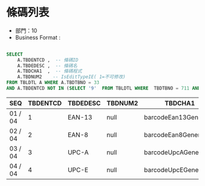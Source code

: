 
# 條碼列表

- 部門：10
- Business Format : <MS>

```sql
   
SELECT
    A.TBDENTCD ,  -- 條碼ID
    A.TBDEDESC ,  -- 條碼名
    A.TBDCHA1  ,  -- 條碼程式
    A.TBDNUM2    -- IsEditTypeIE( 1=不可修改)
FROM TBLDTL A WHERE A.TBDTBNO = 33
AND A.TBDENTCD NOT IN (SELECT '9'  FROM TBLDTL WHERE  TBDTBNO = 711 AND TBDENTCD = '10' AND tbdnum2 = 1)


```

|SEQ|TBDENTCD|TBDEDESC|TBDNUM2|TBDCHA1|
| -- | -- | -- | -- | -- |
|01 / 04|1|EAN-13|null|barcodeEan13Generator|
|02 / 04|2|EAN-8|null|barcodeEan8Generator|
|03 / 04|3|UPC-A|null|barcodeUpcAGenerator|
|04 / 04|4|UPC-E|null|barcodeUpcEGenerator|

